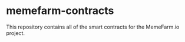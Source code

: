 # memefarm-contracts

This repository contains all of the smart contracts for the MemeFarm.io project.
